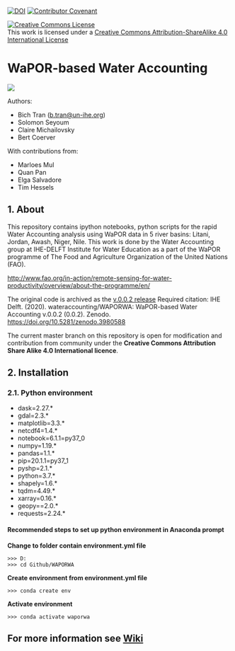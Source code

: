 [![DOI](https://zenodo.org/badge/DOI/10.5281/zenodo.3980562.svg)](https://doi.org/10.5281/zenodo.3980562)
[![Contributor Covenant](https://img.shields.io/badge/Contributor%20Covenant-2.0-4baaaa.svg)](https://www.contributor-covenant.org/version/2/0/code_of_conduct/code_of_conduct.md)
<html>
  <head>
    <a rel="license" href="https://creativecommons.org/licenses/by-sa/4.0/"><img alt="Creative Commons License" style="border-width:0" src="https://i.creativecommons.org/l/by-sa/4.0/88x31.png" /></a><br />This work is licensed under a <a rel="license" href="http://creativecommons.org/licenses/by-nc-sa/4.0/">Creative Commons Attribution-ShareAlike 4.0 International License</a>
  </head>
</html>

# WaPOR-based Water Accounting 
![](./img/README/1_banner.jpg)

Authors: 
- Bich Tran (b.tran@un-ihe.org)
- Solomon Seyoum 
- Claire Michailovsky 
- Bert Coerver 

With contributions from:

- Marloes Mul
- Quan Pan 
- Elga Salvadore 
- Tim Hessels

## 1. About

This repository contains ipython notebooks, python scripts for the rapid Water Accounting analysis using WaPOR data in 5 river basins: Litani, Jordan, Awash, Niger, Nile. This work is done by the Water Accounting group at IHE-DELFT Institute for Water Education as a part of the WaPOR programme of The Food and Agriculture Organization of the United Nations (FAO).

http://www.fao.org/in-action/remote-sensing-for-water-productivity/overview/about-the-programme/en/

The original code is archived as the [v.0.0.2 release](https://github.com/wateraccounting/WAPORWA/releases/tag/0.0.2)
Required citation: IHE Delft. (2020). wateraccounting/WAPORWA: WaPOR-based Water Accounting v.0.0.2 (0.0.2). Zenodo. https://doi.org/10.5281/zenodo.3980588

The current master branch on this repository is open for modification and contribution from community under the **Creative Commons Attribution Share Alike 4.0 International licence**.

## 2. Installation

### 2.1. Python environment

  - dask=2.27.* 
  - gdal=2.3.*
  - matplotlib=3.3.* 
  - netcdf4=1.4.*
  - notebook=6.1.1=py37_0
  - numpy=1.19.* 
  - pandas=1.1.* 
  - pip=20.1.1=py37_1
  - pyshp=2.1.* 
  - python=3.7.*
  - shapely=1.6.* 
  - tqdm=4.49.* 
  - xarray=0.16.*  
  - geopy==2.0.*
  - requests=2.24.*

#### Recommended steps to set up python environment in Anaconda prompt


**Change to folder contain environment.yml file**

	>>> D:
	>>> cd Github/WAPORWA

**Create environment from environment.yml file**

	>>> conda create env

**Activate environment**

	>>> conda activate waporwa

## For more information see [Wiki](https://github.com/wateraccounting/WAPORWA/wiki)
